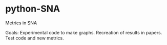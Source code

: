 # python-SNA
Metrics in SNA

Goals:
Experimental code to make graphs.
Recreation of results in papers.
Test code and new metrics.
